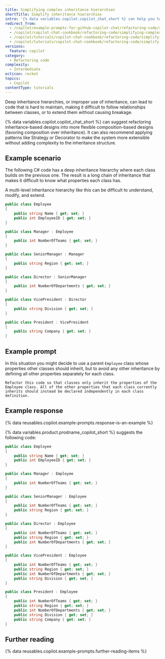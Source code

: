 ```yaml
---
title: Simplifying complex inheritance hierarchies
shortTitle: Simplify inheritance hierarchies
intro: '{% data variables.copilot.copilot_chat_short %} can help you to refactor code to avoid classes with multiple layers of inheritance.'
redirect_from:
  - /copilot/example-prompts-for-github-copilot-chat/refactoring-code/simplifying-complex-inheritance-hierarchies
  - /copilot/copilot-chat-cookbook/refactoring-code/simplifying-complex-inheritance-hierarchies
  - /copilot/tutorials/copilot-chat-cookbook/refactoring-code/simplifying-complex-inheritance-hierarchies
  - /copilot/tutorials/copilot-chat-cookbook/refactoring-code/simplify-inheritance-hierarchies
versions:
  feature: copilot
category:
  - Refactoring code
complexity:
  - Intermediate
octicon: rocket
topics:
  - Copilot
contentType: tutorials
---
```


Deep inheritance hierarchies, or improper use of inheritance, can lead to code that is hard to maintain, making it difficult to follow relationships between classes, or to extend them without causing breakage.

{% data variables.copilot.copilot_chat_short %} can suggest refactoring inheritance-based designs into more flexible composition-based designs (favoring composition over inheritance). It can also recommend applying patterns like Strategy or Decorator to make the system more extensible without adding complexity to the inheritance structure.

## Example scenario

The following C# code has a deep inheritance hierarchy where each class builds on the previous one. The result is a long chain of inheritance that makes it difficult to know what properties each class has.

A multi-level inheritance hierarchy like this can be difficult to understand, modify, and extend.

```csharp
public class Employee
{
    public string Name { get; set; }
    public int EmployeeID { get; set; }
}

public class Manager : Employee
{
    public int NumberOfTeams { get; set; }
}

public class SeniorManager : Manager
{
    public string Region { get; set; }
}

public class Director : SeniorManager
{
    public int NumberOfDepartments { get; set; }
}

public class VicePresident : Director
{
    public string Division { get; set; }
}

public class President : VicePresident
{
    public string Company { get; set; }
}
```

## Example prompt

In this situation you might decide to use a parent `Employee` class whose properties other classes should inherit, but to avoid any other inheritance by defining all other properties separately for each class.

`Refactor this code so that classes only inherit the properties of the Employee class. All of the other properties that each class currently inherits should instead be declared independently in each class definition.`

## Example response

{% data reusables.copilot.example-prompts.response-is-an-example %}

{% data variables.product.prodname_copilot_short %} suggests the following code:

```csharp
public class Employee
{
    public string Name { get; set; }
    public int EmployeeID { get; set; }
}

public class Manager : Employee
{
    public int NumberOfTeams { get; set; }
}

public class SeniorManager : Employee
{
    public int NumberOfTeams { get; set; }
    public string Region { get; set; }
}

public class Director : Employee
{
    public int NumberOfTeams { get; set; }
    public string Region { get; set; }
    public int NumberOfDepartments { get; set; }
}

public class VicePresident : Employee
{
    public int NumberOfTeams { get; set; }
    public string Region { get; set; }
    public int NumberOfDepartments { get; set; }
    public string Division { get; set; }
}

public class President : Employee
{
    public int NumberOfTeams { get; set; }
    public string Region { get; set; }
    public int NumberOfDepartments { get; set; }
    public string Division { get; set; }
    public string Company { get; set; }
}
```

## Further reading

{% data reusables.copilot.example-prompts.further-reading-items %}
